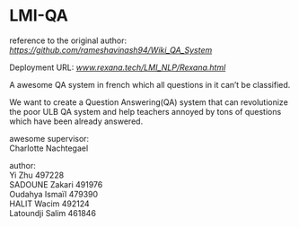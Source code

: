 # LMI-QA
reference to the original author: _https://github.com/rameshavinash94/Wiki_QA_System_

Deployment URL: _www.rexana.tech/LMI_NLP/Rexana.html_

A awesome QA system in french which all questions in it can’t be classified.

We want to create a Question Answering(QA) system that can revolutionize the poor ULB QA system and help teachers annoyed by tons of questions which have been already answered.

awesome supervisor: \
Charlotte Nachtegael

author: \
Yi Zhu 497228 \
SADOUNE Zakari 491976 \
Oudahya Ismaïl 479390 \
HALIT Wacim    492124 \
Latoundji Salim 461846 


